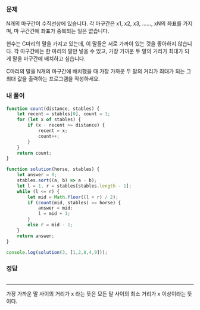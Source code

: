 ### 문제
N개의 마구간이 수직선상에 있습니다. 각 마구간은 x1, x2, x3, ......, xN의 좌표를 가지며, 마 구간간에 좌표가 중복되는 일은 없습니다.

현수는 C마리의 말을 가지고 있는데, 이 말들은 서로 가까이 있는 것을 좋아하지 않습니다. 각 마구간에는 한 마리의 말만 넣을 수 있고, 가장 가까운 두 말의 거리가 최대가 되게 말을 마구간에 배치하고 싶습니다.

C마리의 말을 N개의 마구간에 배치했을 때 가장 가까운 두 말의 거리가 최대가 되는 그 최대 값을 출력하는 프로그램을 작성하세요.

### 내 풀이
```js
function count(distance, stables) {
    let recent = stables[0], count = 1;
    for (let x of stables) {
        if (x - recent >= distance) {
            recent = x;
            count++;
        }
    }
    return count;
}

function solution(horse, stables) {
    let answer = 0;
    stables.sort((a, b) => a - b);
    let l = 1, r = stables[stables.length - 1];
    while (l <= r) {
        let mid = Math.floor((l + r) / 2);
        if (count(mid, stables) >= horse) {
            answer = mid;
            l = mid + 1;
        }
        else r = mid - 1;
    }
    return answer;
}

console.log(solution(3, [1,2,8,4,9]));
```

### 정답
```js

```
---
가장 가까운 말 사이의 거리가 x 라는 뜻은 모든 말 사이의 최소 거리가 x 이상이라는 뜻이다.
